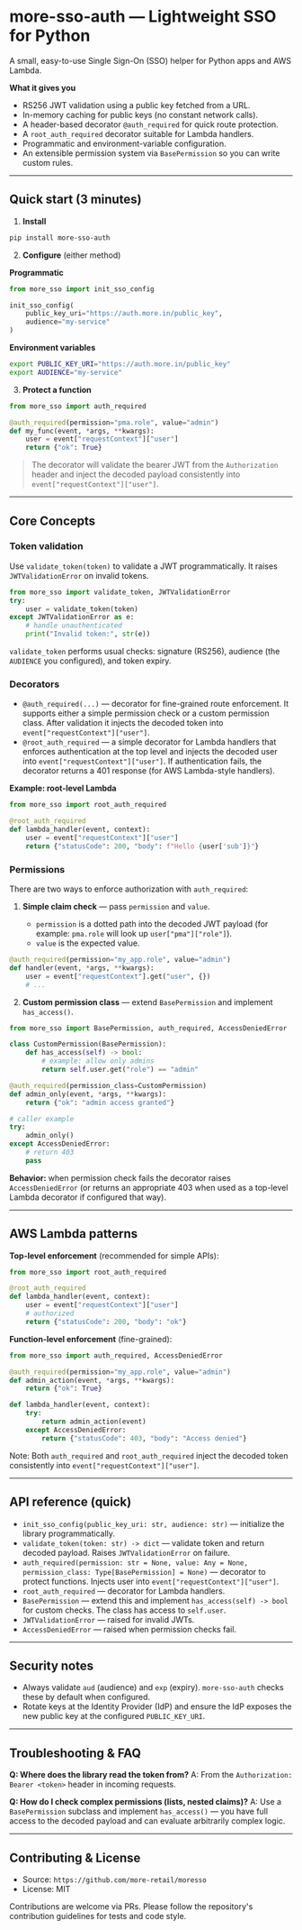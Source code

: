 # more-sso-auth — Lightweight SSO for Python

A small, easy-to-use Single Sign-On (SSO) helper for Python apps and AWS Lambda.

**What it gives you**

* RS256 JWT validation using a public key fetched from a URL.
* In-memory caching for public keys (no constant network calls).
* A header-based decorator `@auth_required` for quick route protection.
* A `root_auth_required` decorator suitable for Lambda handlers.
* Programmatic and environment-variable configuration.
* An extensible permission system via `BasePermission` so you can write custom rules.

---

## Quick start (3 minutes)

1. **Install**

```bash
pip install more-sso-auth
```

2. **Configure** (either method)

**Programmatic**

```python
from more_sso import init_sso_config

init_sso_config(
    public_key_uri="https://auth.more.in/public_key",
    audience="my-service"
)
```

**Environment variables**

```bash
export PUBLIC_KEY_URI="https://auth.more.in/public_key"
export AUDIENCE="my-service"
```

3. **Protect a function**

```python
from more_sso import auth_required

@auth_required(permission="pma.role", value="admin")
def my_func(event, *args, **kwargs):
    user = event["requestContext"]["user"]
    return {"ok": True}
```

> The decorator will validate the bearer JWT from the `Authorization` header and inject the decoded payload consistently into `event["requestContext"]["user"]`.

---

## Core Concepts

### Token validation

Use `validate_token(token)` to validate a JWT programmatically. It raises `JWTValidationError` on invalid tokens.

```python
from more_sso import validate_token, JWTValidationError
try:
    user = validate_token(token)
except JWTValidationError as e:
    # handle unauthenticated
    print("Invalid token:", str(e))
```

`validate_token` performs usual checks: signature (RS256), audience (the `AUDIENCE` you configured), and token expiry.

### Decorators

* `@auth_required(...)` — decorator for fine-grained route enforcement. It supports either a simple permission check or a custom permission class. After validation it injects the decoded token into `event["requestContext"]["user"]`.
* `@root_auth_required` — a simple decorator for Lambda handlers that enforces authentication at the top level and injects the decoded user into `event["requestContext"]["user"]`. If authentication fails, the decorator returns a 401 response (for AWS Lambda-style handlers).

**Example: root-level Lambda**

```python
from more_sso import root_auth_required

@root_auth_required
def lambda_handler(event, context):
    user = event["requestContext"]["user"]
    return {"statusCode": 200, "body": f"Hello {user['sub']}"}
```

### Permissions

There are two ways to enforce authorization with `auth_required`:

1. **Simple claim check** — pass `permission` and `value`.

   * `permission` is a dotted path into the decoded JWT payload (for example: `pma.role` will look up `user["pma"]["role"]`).
   * `value` is the expected value.

```python
@auth_required(permission="my_app.role", value="admin")
def handler(event, *args, **kwargs):
    user = event["requestContext"].get("user", {})
    # ...
```

2. **Custom permission class** — extend `BasePermission` and implement `has_access()`.

```python
from more_sso import BasePermission, auth_required, AccessDeniedError

class CustomPermission(BasePermission):
    def has_access(self) -> bool:
        # example: allow only admins
        return self.user.get("role") == "admin"

@auth_required(permission_class=CustomPermission)
def admin_only(event, *args, **kwargs):
    return {"ok": "admin access granted"}

# caller example
try:
    admin_only()
except AccessDeniedError:
    # return 403
    pass
```

**Behavior:** when permission check fails the decorator raises `AccessDeniedError` (or returns an appropriate 403 when used as a top-level Lambda decorator if configured that way).

---

## AWS Lambda patterns

**Top-level enforcement** (recommended for simple APIs):

```python
from more_sso import root_auth_required

@root_auth_required
def lambda_handler(event, context):
    user = event["requestContext"]["user"]
    # authorized
    return {"statusCode": 200, "body": "ok"}
```

**Function-level enforcement** (fine-grained):

```python
from more_sso import auth_required, AccessDeniedError

@auth_required(permission="my_app.role", value="admin")
def admin_action(event, *args, **kwargs):
    return {"ok": True}

def lambda_handler(event, context):
    try:
        return admin_action(event)
    except AccessDeniedError:
        return {"statusCode": 403, "body": "Access denied"}
```

Note: Both `auth_required` and `root_auth_required` inject the decoded token consistently into `event["requestContext"]["user"]`.

---

## API reference (quick)

* `init_sso_config(public_key_uri: str, audience: str)` — initialize the library programmatically.
* `validate_token(token: str) -> dict` — validate token and return decoded payload. Raises `JWTValidationError` on failure.
* `auth_required(permission: str = None, value: Any = None, permission_class: Type[BasePermission] = None)` — decorator to protect functions. Injects user into `event["requestContext"]["user"]`.
* `root_auth_required` — decorator for Lambda handlers.
* `BasePermission` — extend this and implement `has_access(self) -> bool` for custom checks. The class has access to `self.user`.
* `JWTValidationError` — raised for invalid JWTs.
* `AccessDeniedError` — raised when permission checks fail.

---

## Security notes

* Always validate `aud` (audience) and `exp` (expiry). `more-sso-auth` checks these by default when configured.
* Rotate keys at the Identity Provider (IdP) and ensure the IdP exposes the new public key at the configured `PUBLIC_KEY_URI`.

---

## Troubleshooting & FAQ

**Q: Where does the library read the token from?**
A: From the `Authorization: Bearer <token>` header in incoming requests.

**Q: How do I check complex permissions (lists, nested claims)?**
A: Use a `BasePermission` subclass and implement `has_access()` — you have full access to the decoded payload and can evaluate arbitrarily complex logic.

---

## Contributing & License

* Source: `https://github.com/more-retail/moresso`
* License: MIT

Contributions are welcome via PRs. Please follow the repository's contribution guidelines for tests and code style.

